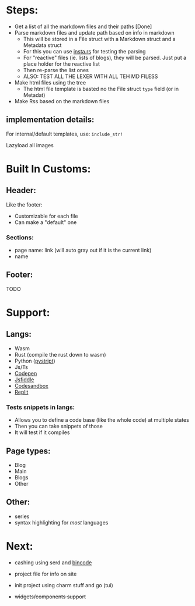 # Steps:

- Get a list of all the markdown files and their paths [Done]
- Parse markdown files and update path based on info in markdown
    - This will be stored in a File struct with a Markdown struct and a Metadata struct
    - For this you can use [insta.rs](https://insta.rs/) for testing the parsing
    - For "reactive" files (ie. lists of blogs), they will be parsed. Just put a place holder for the reactive list
    - Then re-parse the list ones
    - ALSO: TEST ALL THE LEXER WITH ALL TEH MD FILESS
- Make html files using the tree
    - The html file template is basted no the File struct `type` field (or in Metadat)
- Make Rss based on the markdown files

## implementation details:
For internal/default templates, use:
`include_str!`

Lazyload all images

# Built In Customs:
## Header:
Like the footer:
- Customizable for each file
- Can make a "default" one
### Sections:
- page name: link (will auto gray out if it is the current link)
- name
## Footer:
TODO

# Support:
## Langs:
- Wasm
- Rust (compile the rust down to wasm)
- Python ([pystript](https://pyscript.net/))
- Js/Ts
- [Codepen](https://codepen.io/)
- [Jsfiddle](https://jsfiddle.net/)
- [Codesandbox](https://codesandbox.io/)
- [Replit](https://replit.com/)
### Tests snippets in langs:
- Allows you to define a code base (like the whole code) at multiple states
- Then you can take snippets of those
- It will test if it compiles
## Page types:
- Blog
- Main
- Blogs
- Other
## Other:
- series
- syntax highlighting for *most* languages

# Next:
- cashing using serd and [bincode](https://crates.io/crates/bincode)
- project file for info on site
- init project using charm stuff and go (tui)

- ~~widgets/components support~~
